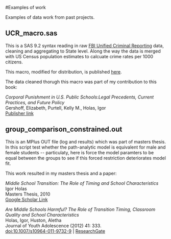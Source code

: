 #Examples of work

Examples of data work from past projects. 

## UCR_macro.sas 
This is a SAS 9.2 syntax reading in raw [FBI Unified Criminal Reporting](https://ucr.fbi.gov/) data, cleaning and aggregating to State level. Along the way the data is merged with US Census population estimates to calcuate crime rates per 1000 citizens. 

This macro, modified for distribution, is published [here](https://github.com/iholas/ucr_read).

The data cleaned thorugh this macro was part of my contribution to this book:

*Corporal Punishment in U.S. Public Schools:Legal Precedents, Current Practices, and Future Policy*<br/>
Gershoff, Elizabeth, Purtell, Kelly M., Holas, Igor<br/>
[Publisher link](http://www.springer.com/us/book/9783319148175)


## group_comparison_constrained.out 
This is an MPlus OUT file (log and results) which was part of masters thesis. In this script test whether the path-analytic model is equivalent for male and female students -- particulaty, here is force the model paramters to be equal between the groups to see if this forced restriction deteriorates model fit.  

This work resulted in my masters thesis and a paper: 

*Middle School Transition: The Role of Timing and School Characteristics*<br/>
Igor Holas<br/>
Masters Thesis, 2010<br/>
[Google Scholar Link](https://scholar.google.com/citations?view_op=view_citation&hl=en&user=tWbk-PUAAAAJ&citation_for_view=tWbk-PUAAAAJ:u-x6o8ySG0sC)

*Are Middle Schools Harmful? The Role of Transition Timing, Classroom Quality and School Characteristics*<br/>
Holas, Igor, Huston, Aletha <br/>
Journal of Youth Adolescence (2012) 41: 333. <br/>
[doi:10.1007/s10964-011-9732-9](https://www.doi.org/10.1007/s10964-011-9732-9) | 
[ResearchGate](https://www.researchgate.net/publication/51854488_Are_Middle_Schools_Harmful_The_Role_of_Transition_Timing_Classroom_Quality_and_School_Characteristics)

